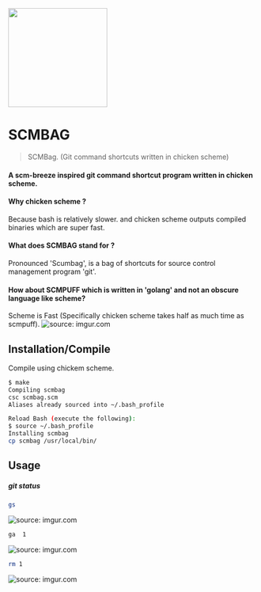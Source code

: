 <img src="https://i.imgur.com/ro2uIXv.png" width="200" />

# SCMBAG
> SCMBag. (Git command shortcuts written in chicken scheme)

#### A scm-breeze inspired git command shortcut program written in chicken scheme.

#### Why chicken scheme ? 
Because bash is relatively slower. and chicken scheme outputs compiled binaries which are super fast.

#### What does SCMBAG stand for ?
Pronounced 'Scumbag', is a bag of shortcuts for source control management program 'git'.

#### How about SCMPUFF which is written in 'golang' and not an obscure language like scheme?
Scheme is Fast (Specifically chicken scheme takes half as much time as scmpuff).
<img src="https://i.imgur.com/jFP9sub.png" title="source: imgur.com" />


## Installation/Compile

Compile using chickem scheme. 
```bash
$ make
Compiling scmbag
csc scmbag.scm 
Aliases already sourced into ~/.bash_profile

Reload Bash (execute the following):
$ source ~/.bash_profile
Installing scmbag
cp scmbag /usr/local/bin/

```

## Usage

##### git status
```bash
gs
```
<img src="https://i.imgur.com/DuhFUEw.png" title="source: imgur.com"/>

```bash
ga  1
```
<img src="https://i.imgur.com/yBAI1gd.png" title="source: imgur.com" />

```bash
rm 1
```
<img src="https://i.imgur.com/JMYfRDF.png" title="source: imgur.com" />
